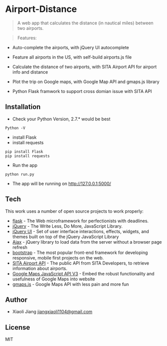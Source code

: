Airport-Distance
================

> A web app that calculates the distance (in nautical miles) between two airports. 

> Features:

- Auto-complete the airports, with jQuery UI autocomplete

- Feature all airports in the US, with self-build airports.js file

- Calculate the distance of two airports, with SITA Airport API for airport info and distance

- Plot the trip on Google maps, with Google Map API and gmaps.js library

- Python Flask framwork to support cross domian issue with SITA API

Installation
------------
- Check your Python Version, 2.7.* would be best
```
Python -V
```
- install Flask
- install requests


```
pip install Flask
pip install requests

```

- Run the app
```
python run.py
```
- The app will be running on http://127.0.0.1:5000/
 
Tech
-----------
This work uses a number of open source projects to work properly:

* [flask] - The Web microframework for perfectionists with deadlines.
* [jQuery] - The Write Less, Do More, JavaScript Library. 
* [jQuery UI] - Set of user interface interactions, effects, widgets, and themes built on top of the jQuery JavaScript Library
* [Ajax] - jQuery library to load data from the server without a browser page refresh
* [bootstrap] - The most popular front-end framework for developing responsive, mobile first projects on the web.
* [SITA Airport API] - The public API from SITA Developers, to retrieve information about airports.
* [Google Maps JavaScript API V3] - Embed the robust functionality and usefulness of Google Maps into website
* [gmaps.js] - Google Maps API with less pain and more fun

Author
--------------
* Xiaoli Jiang <jiangxiaoli1104@gmail.com>

License
----

MIT

[flask]: http://flask.pocoo.org/
[jQuery]: http://jquery.com
[jQuery UI]: http://jqueryui.com
[Ajax]: http://api.jquery.com/category/ajax
[bootstrap]:http://getbootstrap.com
[SITA Airport API]: https://www.developer.aero/Airport-API
[Google Maps JavaScript API V3]: https://developers.google.com/maps/documentation/javascript
[gmaps.js]: http://hpneo.github.io/gmaps